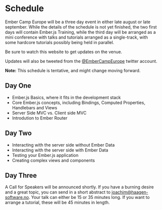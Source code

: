 Schedule
========

Ember Camp Europe will be a three day event in either late august or late september. While the details of the schedule is not yet finished, the two first days will contain Ember.js Training, while the third day will be arranged as a mini conference with talks and tutorials arranged as a single-track, with some hardcore tutorials possibly being held in parallel.

Be sure to watch this website to get updates on the venue. 

Updates will also be tweeted from the <a href="https://twitter.com/EmberCampEurope">@EmberCampEurope</a> twitter account.

<b>Note:</b> This schedule is tentative, and might change moving forward.

Day One
-------

 - Ember.js Basics, where it fits in the development stack
 - Core Ember.js concepts, including Bindings, Computed Properties, Handlebars and Views
 - Server Side MVC vs. Client side MVC
 - Introdution to Ember Router


Day Two
-------

 - Interacting with the server side without Ember Data
 - Interacting with the server side with Ember Data
 - Testing your Ember.js application
 - Creating complex views and components

Day Three
---------

A Call for Speakers will be announced shortly. If you have a burning desire and a great topic, you can send in a short abstract to <a href="mailto:joachim@haagen-software.no">joachim@haagen-software.no</a>. Your talk can either be 15 or 35 minutes long. If you want to arrange a tutorial, these will be 45 minutes in length.